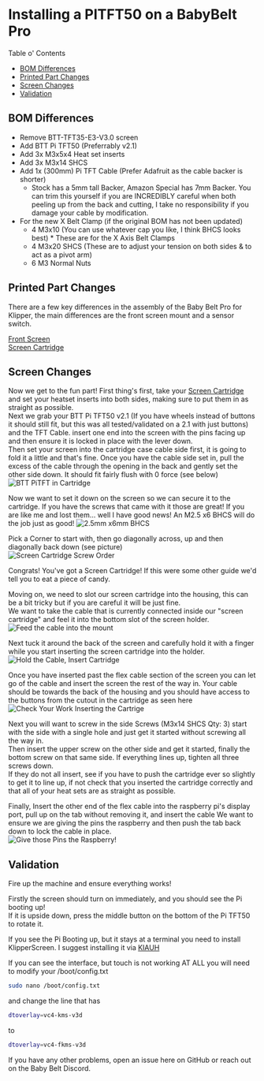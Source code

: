 # Installing a PITFT50 on a BabyBelt Pro

Table o' Contents
- [BOM Differences](#bom-differences)
- [Printed Part Changes](#printed-part-changes)
- [Screen Changes](#screen-changes)
- [Validation](#validation)

## BOM Differences
- Remove BTT-TFT35-E3-V3.0 screen
- Add BTT Pi TFT50 (Preferrably v2.1)
- Add 3x M3x5x4 Heat set inserts
- Add 3x M3x14 SHCS
- Add 1x (300mm) Pi TFT Cable (Prefer Adafruit as the cable backer is shorter) 
  - Stock has a 5mm tall Backer, Amazon Special has 7mm Backer. You can trim this yourself if you are INCREDIBLY careful when both peeling up from the back and cutting, I take no responsibility if you damage your cable by modification.
- For the new X Belt Clamp (if the original BOM has not been updated)
  - 4 M3x10 (You can use whatever cap you like, I think BHCS looks best) * These are for the X Axis Belt Clamps
  - 4 M3x20 SHCS (These are to adjust your tension on both sides & to act as a pivot arm)
  - 6 M3 Normal Nuts

## Printed Part Changes
There are a few key differences in the assembly of the Baby Belt Pro for Klipper, the main differences are the front screen mount and a sensor switch. 

[Front Screen](../../../STLs/Mods/Klipper%20PiTFT50%20Screen/Klipper%20Screen%20Mount.stl)  
[Screen Cartridge](../../../STLs/Mods/Klipper%20PiTFT50%20Screen/Screen%20Cartridge%20-%20BTT%20PI%20TFT50%20v2%20cover.stl)

## Screen Changes
Now we get to the fun part! First thing's first, take your [Screen Cartridge](../../../STLs/Mods/Klipper%20PiTFT50%20Screen/Screen%20Cartridge%20-%20BTT%20PI%20TFT50%20v2%20cover.stl) and set your heatset inserts into both sides, making sure to put them in as straight as possible.   
Next we grab your BTT Pi TFT50 v2.1 (If you have wheels instead of buttons it should still fit, but this was all tested/validated on a 2.1 with just buttons) and the TFT Cable. insert one end into the screen with the pins facing up and then ensure it is locked in place with the lever down.  
Then set your screen into the cartridge case cable side first, it is going to fold it a little and that's fine. Once you have the cable side set in, pull the excess of the cable through the opening in the back and gently set the other side down. It should fit fairly flush with 0 force (see below)  
![BTT PiTFT in Cartridge](../../images/klipper_build/TFT50/screen-in-cartridge.jpg)  

Now we want to set it down on the screen so we can secure it to the cartridge. If you have the screws that came with it those are great! If you are like me and lost them... well I have good news! An M2.5 x6 BHCS will do the job just as good!
![2.5mm x6mm BHCS](../../images/klipper_build/TFT50/m2.5-screen-screw.jpg)

Pick a Corner to start with, then go diagonally across, up and then diagonally back down (see picture)  
![Screen Cartridge Screw Order](../../images/klipper_build/TFT50/screen-cartridge-screw-order.jpg)  

Congrats! You've got a Screen Cartridge! If this were some other guide we'd tell you to eat a piece of candy.   

Moving on, we need to slot our screen cartridge into the housing, this can be a bit tricky but if you are careful it will be just fine.  
We want to take the cable that is currently connected inside our "screen cartridge" and feel it into the bottom slot of the screen holder.  
![Feed the cable into the mount](../../images/klipper_build/TFT50/cartridge-insertion-step-1.jpg)

Next tuck it around the back of the screen and carefully hold it with a finger while you start inserting the screen cartridge into the holder. 
![Hold the Cable, Insert Cartridge](../../images/klipper_build/TFT50/cartridge-insertion-step-2.jpg)  

Once you have inserted past the flex cable section of the screen you can let go of the cable and insert the screen the rest of the way in. Your cable should be towards the back of the housing and you should have access to the buttons from the cutout in the cartridge as seen here  
![Check Your Work Inserting the Cartrige](../../images/klipper_build/TFT50/cartridge-insertion-step-3.jpg)  

Next you will want to screw in the side Screws (M3x14 SHCS Qty: 3) start with the side with a single hole and just get it started without screwing all the way in.  
Then insert the upper screw on the other side and get it started, finally the bottom screw on that same side. If everything lines up, tighten all three screws down.  
If they do not all insert, see if you have to push the cartridge ever so slightly to get it to line up, if not check that you inserted the cartridge correctly and that all of your heat sets are as straight as possible.

Finally, Insert the other end of the flex cable into the raspberry pi's display port, pull up on the tab without removing it, and insert the cable We want to ensure we are giving the pins the raspberry and then push the tab back down to lock the cable in place.  
![Give those Pins the Raspberry!](../../images/klipper_build/TFT50/give-those-pins-the-raspberry.jpg)


## Validation
Fire up the machine and ensure everything works!

Firstly the screen should turn on immediately, and you should see the Pi booting up!   
If it is upside down, press the middle button on the bottom of the Pi TFT50 to rotate it.

If you see the Pi Booting up, but it stays at a terminal you need to install KlipperScreen. I suggest installing it via [KIAUH](https://github.com/dw-0/kiauh)

If you can see the interface, but touch is not working AT ALL you will need to modify your /boot/config.txt
```bash
sudo nano /boot/config.txt
```

and change the line that has   
```bash
dtoverlay=vc4-kms-v3d
```  
to  
```bash
dtoverlay=vc4-fkms-v3d
```  


If you have any other problems, open an issue here on GitHub or reach out on the Baby Belt Discord. 